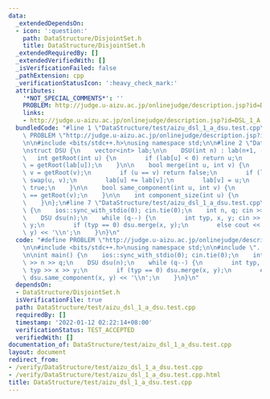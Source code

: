 ```yaml
---
data:
  _extendedDependsOn:
  - icon: ':question:'
    path: DataStructure/DisjointSet.h
    title: DataStructure/DisjointSet.h
  _extendedRequiredBy: []
  _extendedVerifiedWith: []
  _isVerificationFailed: false
  _pathExtension: cpp
  _verificationStatusIcon: ':heavy_check_mark:'
  attributes:
    '*NOT_SPECIAL_COMMENTS*': ''
    PROBLEM: http://judge.u-aizu.ac.jp/onlinejudge/description.jsp?id=DSL_1_A
    links:
    - http://judge.u-aizu.ac.jp/onlinejudge/description.jsp?id=DSL_1_A
  bundledCode: "#line 1 \"DataStructure/test/aizu_dsl_1_a_dsu.test.cpp\"\n#define\
    \ PROBLEM \"http://judge.u-aizu.ac.jp/onlinejudge/description.jsp?id=DSL_1_A\"\
    \n\n#include <bits/stdc++.h>\nusing namespace std;\n\n#line 2 \"DataStructure/DisjointSet.h\"\
    \nstruct DSU {\n    vector<int> lab;\n\n    DSU(int n) : lab(n+1, -1) {}\n\n \
    \   int getRoot(int u) {\n        if (lab[u] < 0) return u;\n        return lab[u]\
    \ = getRoot(lab[u]);\n    }\n\n    bool merge(int u, int v) {\n        u = getRoot(u);\
    \ v = getRoot(v);\n        if (u == v) return false;\n        if (lab[u] > lab[v])\
    \ swap(u, v);\n        lab[u] += lab[v];\n        lab[v] = u;\n        return\
    \ true;\n    }\n\n    bool same_component(int u, int v) {\n        return getRoot(u)\
    \ == getRoot(v);\n    }\n\n    int component_size(int u) {\n        return -lab[getRoot(u)];\n\
    \    }\n};\n#line 7 \"DataStructure/test/aizu_dsl_1_a_dsu.test.cpp\"\n\nint main()\
    \ {\n    ios::sync_with_stdio(0); cin.tie(0);\n    int n, q; cin >> n >> q;\n\
    \    DSU dsu(n);\n    while (q--) {\n        int typ, x, y; cin >> typ >> x >>\
    \ y;\n        if (typ == 0) dsu.merge(x, y);\n        else cout << dsu.same_component(x,\
    \ y) << '\\n';\n    }\n}\n"
  code: "#define PROBLEM \"http://judge.u-aizu.ac.jp/onlinejudge/description.jsp?id=DSL_1_A\"\
    \n\n#include <bits/stdc++.h>\nusing namespace std;\n\n#include \"../DisjointSet.h\"\
    \n\nint main() {\n    ios::sync_with_stdio(0); cin.tie(0);\n    int n, q; cin\
    \ >> n >> q;\n    DSU dsu(n);\n    while (q--) {\n        int typ, x, y; cin >>\
    \ typ >> x >> y;\n        if (typ == 0) dsu.merge(x, y);\n        else cout <<\
    \ dsu.same_component(x, y) << '\\n';\n    }\n}\n"
  dependsOn:
  - DataStructure/DisjointSet.h
  isVerificationFile: true
  path: DataStructure/test/aizu_dsl_1_a_dsu.test.cpp
  requiredBy: []
  timestamp: '2022-01-12 02:22:14+08:00'
  verificationStatus: TEST_ACCEPTED
  verifiedWith: []
documentation_of: DataStructure/test/aizu_dsl_1_a_dsu.test.cpp
layout: document
redirect_from:
- /verify/DataStructure/test/aizu_dsl_1_a_dsu.test.cpp
- /verify/DataStructure/test/aizu_dsl_1_a_dsu.test.cpp.html
title: DataStructure/test/aizu_dsl_1_a_dsu.test.cpp
---
```

